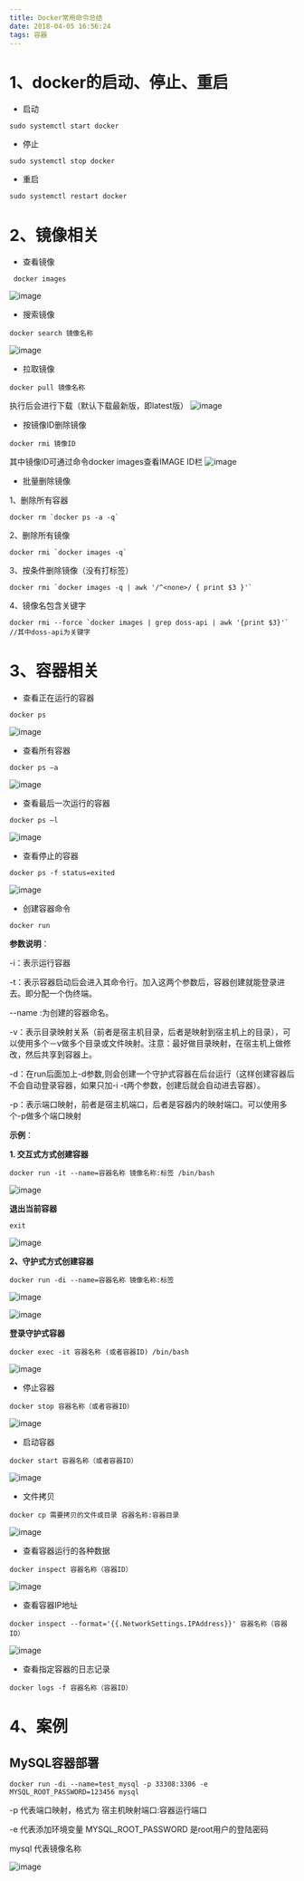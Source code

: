 ```yaml
---
title: Docker常用命令总结
date: 2018-04-05 16:56:24
tags: 容器
---
```

# 1、docker的启动、停止、重启
- 启动

```
sudo systemctl start docker
```

- 停止

```
sudo systemctl stop docker
```

- 重启

```
sudo systemctl restart docker
```
# 2、镜像相关
-  查看镜像       

```
 docker images
```
![image](https://img-blog.csdnimg.cn/20190309192326167.png)
- 搜索镜像       

```
docker search 镜像名称
```
![image](https://img-blog.csdnimg.cn/20190309192902566.png)
-  拉取镜像          

```
docker pull 镜像名称
```
执行后会进行下载（默认下载最新版，即latest版）
![image](https://img-blog.csdnimg.cn/20190309192338778.png?x-oss-process=image/watermark,type_ZmFuZ3poZW5naGVpdGk,shadow_10,text_aHR0cHM6Ly9ibG9nLmNzZG4ubmV0L2RlbmdmZW5nYW4=,size_16,color_FFFFFF,t_70)

- 按镜像ID删除镜像     

```
docker rmi 镜像ID
```
其中镜像ID可通过命令docker images查看IMAGE ID栏
![image](https://img-blog.csdnimg.cn/20190309192427240.png?x-oss-process=image/watermark,type_ZmFuZ3poZW5naGVpdGk,shadow_10,text_aHR0cHM6Ly9ibG9nLmNzZG4ubmV0L2RlbmdmZW5nYW4=,size_16,color_FFFFFF,t_70)

- 批量删除镜像      

1、删除所有容器

```
docker rm `docker ps -a -q`
```

2、删除所有镜像

```
docker rmi `docker images -q`
```

3、按条件删除镜像（没有打标签）

```
docker rmi `docker images -q | awk '/^<none>/ { print $3 }'`
```

4、镜像名包含关键字


```
docker rmi --force `docker images | grep doss-api | awk '{print $3}'`
//其中doss-api为关键字
```
   
# 3、容器相关
- 查看正在运行的容器          

```
docker ps
```
![image](https://img-blog.csdnimg.cn/20190309192513871.png)
- 查看所有容器

```
docker ps –a
```
![image](https://img-blog.csdnimg.cn/20190309192539368.png?x-oss-process=image/watermark,type_ZmFuZ3poZW5naGVpdGk,shadow_10,text_aHR0cHM6Ly9ibG9nLmNzZG4ubmV0L2RlbmdmZW5nYW4=,size_16,color_FFFFFF,t_70)
- 查看最后一次运行的容器  

```
docker ps –l
```
![image](https://img-blog.csdnimg.cn/20190309192539370.png)

- 查看停止的容器  

```
docker ps -f status=exited
```
![image](https://img-blog.csdnimg.cn/20190309192539388.png)

- 创建容器命令

```
docker run
```
**参数说明**：

-i：表示运行容器

-t：表示容器启动后会进入其命令行。加入这两个参数后，容器创建就能登录进去。即分配一个伪终端。

--name :为创建的容器命名。

-v：表示目录映射关系（前者是宿主机目录，后者是映射到宿主机上的目录），可以使用多个－v做多个目录或文件映射。注意：最好做目录映射，在宿主机上做修改，然后共享到容器上。

-d：在run后面加上-d参数,则会创建一个守护式容器在后台运行（这样创建容器后不会自动登录容器，如果只加-i -t两个参数，创建后就会自动进去容器）。

-p：表示端口映射，前者是宿主机端口，后者是容器内的映射端口。可以使用多个-p做多个端口映射

**示例**：

**1. 交互式方式创建容器**


```
docker run -it --name=容器名称 镜像名称:标签 /bin/bash
```
![image](https://img-blog.csdnimg.cn/2019030919261256.png)

**退出当前容器**

```
exit
```
![image](https://img-blog.csdnimg.cn/20190309192628854.png)

**2、守护式方式创建容器**

```
docker run -di --name=容器名称 镜像名称:标签
```
![image](https://img-blog.csdnimg.cn/20190309192628863.png)

![image](https://img-blog.csdnimg.cn/20190309192628877.png)

**登录守护式容器**

```
docker exec -it 容器名称 (或者容器ID) /bin/bash
```

![image](https://img-blog.csdnimg.cn/20190309192628883.png)

- 停止容器

```
docker stop 容器名称（或者容器ID）
```
![image](https://img-blog.csdnimg.cn/20190309192641782.png)

- 启动容器

```
docker start 容器名称（或者容器ID）
```
![image](https://img-blog.csdnimg.cn/20190309192641788.png)

- 文件拷贝

```
docker cp 需要拷贝的文件或目录 容器名称:容器目录
```

![image](https://img-blog.csdnimg.cn/20190309192658626.png)


- 查看容器运行的各种数据           

```
docker inspect 容器名称（容器ID）
```

![image](https://img-blog.csdnimg.cn/20190309192658811.png?x-oss-process=image/watermark,type_ZmFuZ3poZW5naGVpdGk,shadow_10,text_aHR0cHM6Ly9ibG9nLmNzZG4ubmV0L2RlbmdmZW5nYW4=,size_16,color_FFFFFF,t_70)

- 查看容器IP地址

```
docker inspect --format='{{.NetworkSettings.IPAddress}}' 容器名称（容器ID）
```
![image](https://img-blog.csdnimg.cn/20190309192714459.png)

- 查看指定容器的日志记录


```
docker logs -f 容器名称（容器ID）
```

# 4、案例
## MySQL容器部署

```
docker run -di --name=test_mysql -p 33308:3306 -e MYSQL_ROOT_PASSWORD=123456 mysql
```
-p 代表端口映射，格式为 宿主机映射端口:容器运行端口

-e 代表添加环境变量 MYSQL_ROOT_PASSWORD 是root用户的登陆密码

mysql 代表镜像名称

![image](https://img-blog.csdnimg.cn/20190309192738638.png)